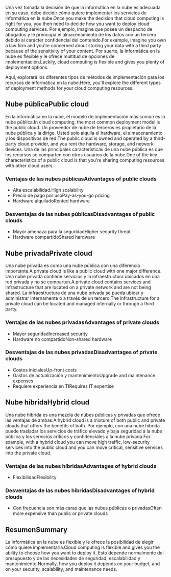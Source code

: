 <span data-ttu-id="20006-101">Una vez tomada la decisión de que la informática en la nube es adecuada en su caso, debe decidir cómo quiere implementar los servicios de informática en la nube.</span><span class="sxs-lookup"><span data-stu-id="20006-101">Once you make the decision that cloud computing is right for you, you then need to decide how you want to deploy cloud computing services.</span></span> <span data-ttu-id="20006-102">Por ejemplo, imagine que posee un despacho de abogados y le preocupa el almacenamiento de los datos con un tercero debido al carácter confidencial del contenido.</span><span class="sxs-lookup"><span data-stu-id="20006-102">For example, imagine you own a law firm and you're concerned about storing your data with a third party because of the sensitivity of your content.</span></span> <span data-ttu-id="20006-103">Por suerte, la informática en la nube es flexible y le ofrece multitud de opciones de implementación.</span><span class="sxs-lookup"><span data-stu-id="20006-103">Luckily, cloud computing is flexible and gives you plenty of deployment options.</span></span>

<span data-ttu-id="20006-104">Aquí, explorará los diferentes tipos de métodos de implementación para los recursos de informática en la nube.</span><span class="sxs-lookup"><span data-stu-id="20006-104">Here, you'll explore the different types of deployment methods for your cloud computing resources.</span></span> 

## <a name="public-cloud"></a><span data-ttu-id="20006-105">Nube pública</span><span class="sxs-lookup"><span data-stu-id="20006-105">Public cloud</span></span>

<span data-ttu-id="20006-106">En la informática en la nube, el modelo de implementación más común es la nube pública.</span><span class="sxs-lookup"><span data-stu-id="20006-106">In cloud computing, the most common deployment model is the public cloud.</span></span> <span data-ttu-id="20006-107">Un proveedor de nube de terceros es propietario de la nube pública y la dirige. Usted solo alquila el hardware, el almacenamiento y los dispositivos de red.</span><span class="sxs-lookup"><span data-stu-id="20006-107">The public cloud is owned and operated by a third-party cloud provider, and you rent the hardware, storage, and network devices.</span></span> <span data-ttu-id="20006-108">Una de las principales características de una nube pública es que los recursos se comparten con otros usuarios de la nube.</span><span class="sxs-lookup"><span data-stu-id="20006-108">One of the key characteristics of a public cloud is that you're sharing computing resources with other cloud users.</span></span>

### <a name="advantages-of-public-clouds"></a><span data-ttu-id="20006-109">Ventajas de las nubes públicas</span><span class="sxs-lookup"><span data-stu-id="20006-109">Advantages of public clouds</span></span>
- <span data-ttu-id="20006-110">Alta escalabilidad.</span><span class="sxs-lookup"><span data-stu-id="20006-110">High scalability</span></span>
- <span data-ttu-id="20006-111">Precio de pago por uso</span><span class="sxs-lookup"><span data-stu-id="20006-111">Pay-as-you-go pricing</span></span>
- <span data-ttu-id="20006-112">Hardware alquilado</span><span class="sxs-lookup"><span data-stu-id="20006-112">Rented hardware</span></span>

### <a name="disadvantages-of-public-clouds"></a><span data-ttu-id="20006-113">Desventajas de las nubes públicas</span><span class="sxs-lookup"><span data-stu-id="20006-113">Disadvantages of public clouds</span></span>
- <span data-ttu-id="20006-114">Mayor amenaza para la seguridad</span><span class="sxs-lookup"><span data-stu-id="20006-114">Higher security threat</span></span>
- <span data-ttu-id="20006-115">Hardware compartido</span><span class="sxs-lookup"><span data-stu-id="20006-115">Shared hardware</span></span>

## <a name="private-cloud"></a><span data-ttu-id="20006-116">Nube privada</span><span class="sxs-lookup"><span data-stu-id="20006-116">Private cloud</span></span>

<span data-ttu-id="20006-117">Una nube privada es como una nube pública con una diferencia importante.</span><span class="sxs-lookup"><span data-stu-id="20006-117">A private cloud is like a public cloud with one major difference.</span></span> <span data-ttu-id="20006-118">Una nube privada contiene servicios y la infraestructura ubicados en una red privada y no se comparten.</span><span class="sxs-lookup"><span data-stu-id="20006-118">A private cloud contains services and infrastructure that are located on a private network and are not being shared.</span></span> <span data-ttu-id="20006-119">La infraestructura de una nube privada se pueda ubicar y administrar internamente o a través de un tercero.</span><span class="sxs-lookup"><span data-stu-id="20006-119">The infrastructure for a private cloud can be located and managed internally or through a third party.</span></span>

### <a name="advantages-of-private-clouds"></a><span data-ttu-id="20006-120">Ventajas de las nubes privadas</span><span class="sxs-lookup"><span data-stu-id="20006-120">Advantages of private clouds</span></span>
- <span data-ttu-id="20006-121">Mayor seguridad</span><span class="sxs-lookup"><span data-stu-id="20006-121">Increased security</span></span>
- <span data-ttu-id="20006-122">Hardware no compartido</span><span class="sxs-lookup"><span data-stu-id="20006-122">Non-shared hardware</span></span>

### <a name="disadvantages-of-private-clouds"></a><span data-ttu-id="20006-123">Desventajas de las nubes privadas</span><span class="sxs-lookup"><span data-stu-id="20006-123">Disadvantages of private clouds</span></span>
- <span data-ttu-id="20006-124">Costos iniciales</span><span class="sxs-lookup"><span data-stu-id="20006-124">Up-front costs</span></span>
- <span data-ttu-id="20006-125">Gastos de actualización y mantenimiento</span><span class="sxs-lookup"><span data-stu-id="20006-125">Upgrade and maintenance expenses</span></span>
- <span data-ttu-id="20006-126">Requiere experiencia en TI</span><span class="sxs-lookup"><span data-stu-id="20006-126">Requires IT expertise</span></span>

## <a name="hybrid-cloud"></a><span data-ttu-id="20006-127">Nube híbrida</span><span class="sxs-lookup"><span data-stu-id="20006-127">Hybrid cloud</span></span>

<span data-ttu-id="20006-128">Una nube híbrida es una mezcla de nubes públicas y privadas que ofrece las ventajas de ambas.</span><span class="sxs-lookup"><span data-stu-id="20006-128">A hybrid cloud is a mixture of both public and private clouds that offers the benefits of both.</span></span> <span data-ttu-id="20006-129">Por ejemplo, con una nube híbrida puede trasladar los servicios de tráfico elevado y baja seguridad a la nube pública y los servicios críticos y confidenciales a la nube privada.</span><span class="sxs-lookup"><span data-stu-id="20006-129">For example, with a hybrid cloud you can move high traffic, low-security services into the public cloud and you can move critical, sensitive services into the private cloud.</span></span> 

### <a name="advantages-of-hybrid-clouds"></a><span data-ttu-id="20006-130">Ventajas de las nubes híbridas</span><span class="sxs-lookup"><span data-stu-id="20006-130">Advantages of hybrid clouds</span></span>
- <span data-ttu-id="20006-131">Flexibilidad</span><span class="sxs-lookup"><span data-stu-id="20006-131">Flexibility</span></span> 

### <a name="disadvantages-of-hybrid-clouds"></a><span data-ttu-id="20006-132">Desventajas de las nubes híbridas</span><span class="sxs-lookup"><span data-stu-id="20006-132">Disadvantages of hybrid clouds</span></span>
- <span data-ttu-id="20006-133">Con frecuencia son más caras que las nubes públicas o privadas</span><span class="sxs-lookup"><span data-stu-id="20006-133">Often more expensive than public or private clouds</span></span>

## <a name="summary"></a><span data-ttu-id="20006-134">Resumen</span><span class="sxs-lookup"><span data-stu-id="20006-134">Summary</span></span>

<span data-ttu-id="20006-135">La informática en la nube es flexible y le ofrece la posibilidad de elegir cómo quiere implementarla.</span><span class="sxs-lookup"><span data-stu-id="20006-135">Cloud computing is flexible and gives you the ability to choose how you want to deploy it.</span></span> <span data-ttu-id="20006-136">Esto depende normalmente del presupuesto y de las necesidades de seguridad, escalabilidad y mantenimiento.</span><span class="sxs-lookup"><span data-stu-id="20006-136">Normally, how you deploy it depends on your budget, and on your security, scalability, and maintenance needs.</span></span>

